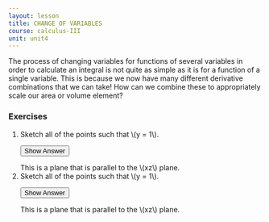 ```yaml
---
layout: lesson
title: CHANGE OF VARIABLES
course: calculus-III
unit: unit4
---
```


The process of changing variables for functions of several variables in order to calculate an integral is not quite as simple as it is for a function of a single variable. This is because we now have many different derivative combinations that we can take! How can we combine these to appropriately scale our area or volume element?


### Exercises

<ol>
<li> <div> Sketch all of the points such that \(y = 1\). </div>

<button onclick="myFunction('answer2')" class="answerButton">Show Answer</button>
<div  id="answer2" class="answer">
This is a plane that is parallel to the \(xz\) plane. 
</div> </li>
<li> <div> Sketch all of the points such that \(y = 1\). </div>

<button onclick="myFunction('answer2')" class="answerButton">Show Answer</button>
<div  id="answer2" class="answer">
This is a plane that is parallel to the \(xz\) plane. 
</div> </li>
</ol>